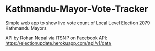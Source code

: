 # Kathmandu-Mayor-Vote-Tracker
Simple web app to show live vote count of Local Level Election 2079 Kathmandu Mayors

API by Rohan Nepal via ITSNP on Facebook
API: https://electionupdate.herokuapp.com/api/v1/data
